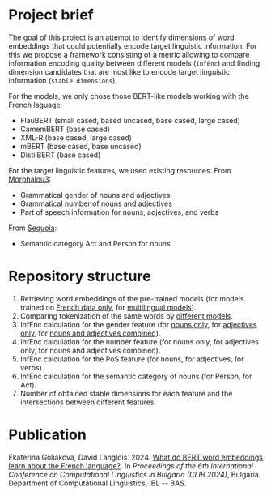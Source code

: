 # Project brief
The goal of this project is an attempt to identify dimensions of word embeddings that could potentially encode target linguistic information.
For this we propose a framework consisting of a metric allowing to compare information encoding quality between different models (`InfEnc`) and 
finding dimension candidates that are most like to encode target linguistic information (`stable dimensions`).

For the models, we only chose those BERT-like models working with the French laguage:
- FlauBERT (small cased, based uncased, base cased, large cased)
- CamemBERT (base cased)
- XML-R (base cased, large cased)
- mBERT (base cased, base uncased)
- DistilBERT (base cased)

For the target linguistic features, we used existing resources.
From [Morphalou3](https://www.ortolang.fr/market/lexicons/morphalou):
- Grammatical gender of nouns and adjectives
- Grammatical number of nouns and adjectives
- Part of speech information for nouns, adjectives, and verbs

From [Sequoia](https://github.com/FrSemCor/FrSemCor/blob/master/sequoia-9.1.frsemcor):
- Semantic category Act and Person for nouns

# Repository structure
1. Retrieving word embeddings of the pre-trained models (for models trained on [French data only](https://github.com/ClementineBleuze/WordEmbeddings/blob/main/Final%20Experiments/0a%20-%20Building_corpora.ipynb), for [multilingual models](https://github.com/ClementineBleuze/WordEmbeddings/blob/main/Final%20Experiments/0b%20-%20Building_more_corpora.ipynb)).
2. Comparing tokenization of the same words by [different models](https://github.com/ClementineBleuze/WordEmbeddings/blob/main/Final%20Experiments/0c%20-%20Adding%20semantic%20information.ipynb).
3. InfEnc calculation for the gender feature (for [nouns only](https://github.com/ClementineBleuze/WordEmbeddings/blob/main/Final%20Experiments/1a%20-%20Gender%20experiment%2C%20NOUN.ipynb), for [adjectives only](https://github.com/ClementineBleuze/WordEmbeddings/blob/main/Final%20Experiments/1b%20-%20Gender%20experiment%2C%20ADJ.ipynb), for [nouns and adjectives combined](https://github.com/ClementineBleuze/WordEmbeddings/blob/main/Final%20Experiments/1c%20-%20Gender%20experiment%2C%20NOUN%26ADJ.ipynb)).
4. InfEnc calculation for the number feature (for nouns only, for adjectives only, for nouns and adjectives combined).
5. InfEnc calculation for the PoS feature (for nouns, for adjectives, for verbs).
6. InfEnc calculation for the semantic category of nouns (for Person, for Act).
7. Number of obtained stable dimensions for each feature and the intersections between different features.

# Publication
Ekaterina Goliakova, David Langlois. 2024. [What do BERT word embeddings learn about the French language?](https://github.com/ClementineBleuze/WordEmbeddings/blob/main/Reports/What%20do%20BERT%20word%20embeddings%20learn%20about%20the%20French%20language%3F.pdf). In *Proceedings of the 6th International Conference on Computational Linguistics in Bulgaria (CLIB 2024)*, Bulgaria. Department of Computational Linguistics, IBL -- BAS.

